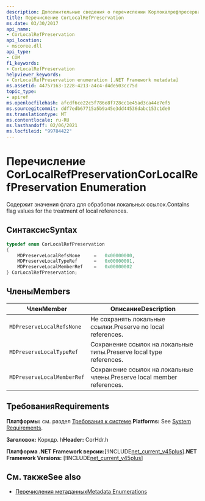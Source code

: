 ```yaml
---
description: Дополнительные сведения о перечислении Корлокалрефпресерватион
title: Перечисление CorLocalRefPreservation
ms.date: 03/30/2017
api_name:
- CorLocalRefPreservation
api_location:
- mscoree.dll
api_type:
- COM
f1_keywords:
- CorLocalRefPreservation
helpviewer_keywords:
- CorLocalRefPreservation enumeration [.NET Framework metadata]
ms.assetid: 44757163-1228-4213-a4c4-d4de503cc75d
topic_type:
- apiref
ms.openlocfilehash: afcdf6ce22c5f786e8f728cc1e45ad3ca44e7ef5
ms.sourcegitcommit: ddf7edb67715a5b9a45e3dd44536dabc153c1de0
ms.translationtype: MT
ms.contentlocale: ru-RU
ms.lasthandoff: 02/06/2021
ms.locfileid: "99784422"
---
```

# <a name="corlocalrefpreservation-enumeration"></a><span data-ttu-id="ece80-103">Перечисление CorLocalRefPreservation</span><span class="sxs-lookup"><span data-stu-id="ece80-103">CorLocalRefPreservation Enumeration</span></span>

<span data-ttu-id="ece80-104">Содержит значения флага для обработки локальных ссылок.</span><span class="sxs-lookup"><span data-stu-id="ece80-104">Contains flag values for the treatment of local references.</span></span>  
  
## <a name="syntax"></a><span data-ttu-id="ece80-105">Синтаксис</span><span class="sxs-lookup"><span data-stu-id="ece80-105">Syntax</span></span>  
  
```cpp  
typedef enum CorLocalRefPreservation  
{  
    MDPreserveLocalRefsNone     =   0x00000000,  
    MDPreserveLocalTypeRef      =   0x00000001,  
    MDPreserveLocalMemberRef    =   0x00000002  
} CorLocalRefPreservation;  
```  
  
## <a name="members"></a><span data-ttu-id="ece80-106">Члены</span><span class="sxs-lookup"><span data-stu-id="ece80-106">Members</span></span>  
  
|<span data-ttu-id="ece80-107">Член</span><span class="sxs-lookup"><span data-stu-id="ece80-107">Member</span></span>|<span data-ttu-id="ece80-108">Описание</span><span class="sxs-lookup"><span data-stu-id="ece80-108">Description</span></span>|  
|------------|-----------------|  
|`MDPreserveLocalRefsNone`|<span data-ttu-id="ece80-109">Не сохранять локальные ссылки.</span><span class="sxs-lookup"><span data-stu-id="ece80-109">Preserve no local references.</span></span>|  
|`MDPreserveLocalTypeRef`|<span data-ttu-id="ece80-110">Сохранение ссылок на локальные типы.</span><span class="sxs-lookup"><span data-stu-id="ece80-110">Preserve local type references.</span></span>|  
|`MDPreserveLocalMemberRef`|<span data-ttu-id="ece80-111">Сохранение ссылок на локальные члены.</span><span class="sxs-lookup"><span data-stu-id="ece80-111">Preserve local member references.</span></span>|  
  
## <a name="requirements"></a><span data-ttu-id="ece80-112">Требования</span><span class="sxs-lookup"><span data-stu-id="ece80-112">Requirements</span></span>  

 <span data-ttu-id="ece80-113">**Платформы:** см. раздел [Требования к системе](../../get-started/system-requirements.md).</span><span class="sxs-lookup"><span data-stu-id="ece80-113">**Platforms:** See [System Requirements](../../get-started/system-requirements.md).</span></span>  
  
 <span data-ttu-id="ece80-114">**Заголовок:** Корхдр. h</span><span class="sxs-lookup"><span data-stu-id="ece80-114">**Header:** CorHdr.h</span></span>  
  
 <span data-ttu-id="ece80-115">**Платформа .NET Framework версии:**[!INCLUDE[net_current_v45plus](../../../../includes/net-current-v45plus-md.md)]</span><span class="sxs-lookup"><span data-stu-id="ece80-115">**.NET Framework Versions:** [!INCLUDE[net_current_v45plus](../../../../includes/net-current-v45plus-md.md)]</span></span>  
  
## <a name="see-also"></a><span data-ttu-id="ece80-116">См. также</span><span class="sxs-lookup"><span data-stu-id="ece80-116">See also</span></span>

- [<span data-ttu-id="ece80-117">Перечисления метаданных</span><span class="sxs-lookup"><span data-stu-id="ece80-117">Metadata Enumerations</span></span>](metadata-enumerations.md)
